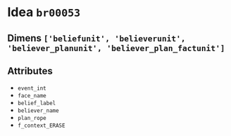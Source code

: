 # Idea `br00053`

## Dimens `['beliefunit', 'believerunit', 'believer_planunit', 'believer_plan_factunit']`

## Attributes
- `event_int`
- `face_name`
- `belief_label`
- `believer_name`
- `plan_rope`
- `f_context_ERASE`
